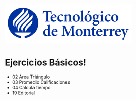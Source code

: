 ![Tec de Monterrey](images/logotecmty.png)
# Ejercicios Básicos!

- 02 Área Triángulo
- 03 Promedio Calificaciones
- 04 Calcula tiempo
- 19 Editorial
